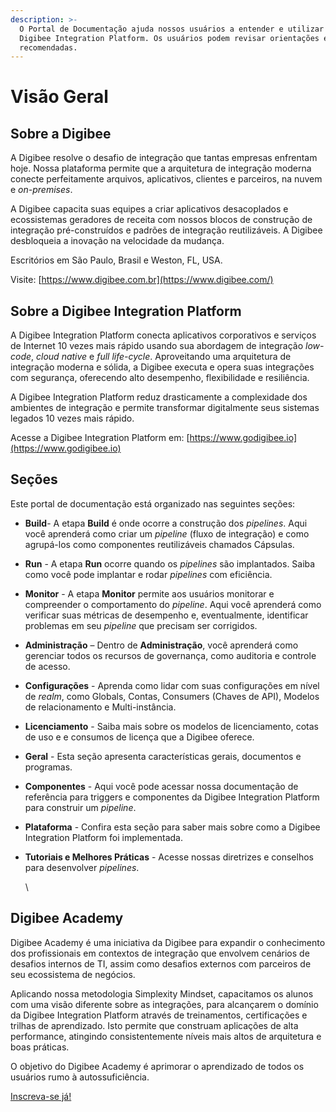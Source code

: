 ```yaml
---
description: >-
  O Portal de Documentação ajuda nossos usuários a entender e utilizar melhor a
  Digibee Integration Platform. Os usuários podem revisar orientações e práticas
  recomendadas.
---
```


# Visão Geral

## Sobre a Digibee

A Digibee resolve o desafio de integração que tantas empresas enfrentam hoje. Nossa plataforma permite que a arquitetura de integração moderna conecte perfeitamente arquivos, aplicativos, clientes e parceiros, na nuvem e _on-premises_.

A Digibee capacita suas equipes a criar aplicativos desacoplados e ecossistemas geradores de receita com nossos blocos de construção de integração pré-construídos e padrões de integração reutilizáveis. A Digibee desbloqueia a inovação na velocidade da mudança.

Escritórios em São Paulo, Brasil e Weston, FL, USA.

Visite: [https://www.digibee.com.br](https://www.digibee.com/)

## Sobre a Digibee Integration Platform

A Digibee Integration Platform conecta aplicativos corporativos e serviços de Internet 10 vezes mais rápido usando sua abordagem de integração _low-code_, _cloud native_ e _full life-cycle_. Aproveitando uma arquitetura de integração moderna e sólida, a Digibee executa e opera suas integrações com segurança, oferecendo alto desempenho, flexibilidade e resiliência.&#x20;

A Digibee Integration Platform reduz drasticamente a complexidade dos ambientes de integração e permite transformar digitalmente seus sistemas legados 10 vezes mais rápido.

Acesse a Digibee Integration Platform em: [https://www.godigibee.io](https://www.godigibee.io)

## Seções

Este portal de documentação está organizado nas seguintes seções:

* **Build**- A etapa **Build** é onde ocorre a construção dos _pipelines_. Aqui você aprenderá como criar um _pipeline_ (fluxo de integração) e como agrupá-los como componentes reutilizáveis chamados Cápsulas.
* **Run** - A etapa **Run** ocorre quando os _pipelines_ são implantados. Saiba como você pode implantar e rodar _pipelines_ com eficiência.
* **Monitor** - A etapa **Monitor** permite aos usuários monitorar e compreender o comportamento do _pipeline_. Aqui você aprenderá como verificar suas métricas de desempenho e, eventualmente, identificar problemas em seu _pipeline_ que precisam ser corrigidos.
* **Administração** – Dentro de **Administração**, você aprenderá como gerenciar todos os recursos de governança, como auditoria e controle de acesso.
* **Configurações** - Aprenda como lidar com suas configurações em nível de _realm_, como Globals, Contas, Consumers (Chaves de API), Modelos de relacionamento e Multi-instância.
* **Licenciamento** - Saiba mais sobre os modelos de licenciamento, cotas de uso e e consumos de licença que a Digibee oferece.
* **Geral** - Esta seção apresenta características gerais, documentos e programas.
* **Componentes** - Aqui você pode acessar nossa documentação de referência para triggers e componentes da Digibee Integration Platform para construir um _pipeline_.
* **Plataforma** - Confira esta seção para saber mais sobre como a Digibee Integration Platform foi implementada.
*   **Tutoriais e Melhores Práticas** - Acesse nossas diretrizes e conselhos para desenvolver _pipelines_.

    \


## Digibee Academy

Digibee Academy é uma iniciativa da Digibee para expandir o conhecimento dos profissionais em contextos de integração que envolvem cenários de desafios internos de TI, assim como desafios externos com parceiros de seu ecossistema de negócios.

Aplicando nossa metodologia Simplexity Mindset, capacitamos os alunos com uma visão diferente sobre as integrações, para alcançarem o domínio da Digibee Integration Platform através de treinamentos, certificações e trilhas de aprendizado. Isto permite que construam aplicações de alta performance, atingindo consistentemente níveis mais altos de arquitetura e boas práticas.

O objetivo do Digibee Academy é aprimorar o aprendizado de todos os usuários rumo à autossuficiência.

[Inscreva-se já!](https://digibee.academy/login/index.php?utm\_source=education\&utm\_medium=documentation\&utm\_campaign=portal\&utm\_id=07)
